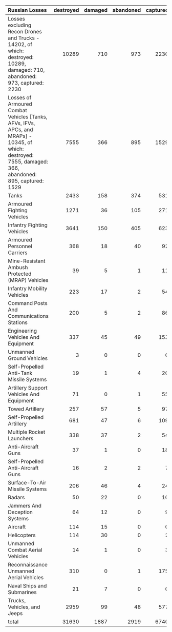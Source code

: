 | Russian Losses                                                                                                                                           |   destroyed |   damaged |   abandoned |   captured |   total |
|:---------------------------------------------------------------------------------------------------------------------------------------------------------|------------:|----------:|------------:|-----------:|--------:|
| Losses excluding Recon Drones and Trucks - 14202, of which: destroyed: 10289, damaged: 710, abandoned: 973, captured: 2230                               |       10289 |       710 |         973 |       2230 |   14202 |
| Losses of Armoured Combat Vehicles [Tanks, AFVs, IFVs, APCs, and MRAPs] - 10345, of which: destroyed: 7555, damaged: 366, abandoned: 895, captured: 1529 |        7555 |       366 |         895 |       1529 |   10345 |
| Tanks                                                                                                                                                    |        2433 |       158 |         374 |        531 |    3496 |
| Armoured Fighting Vehicles                                                                                                                               |        1271 |        36 |         105 |        271 |    1683 |
| Infantry Fighting Vehicles                                                                                                                               |        3641 |       150 |         405 |        623 |    4819 |
| Armoured Personnel Carriers                                                                                                                              |         368 |        18 |          40 |         92 |     518 |
| Mine-Resistant Ambush Protected  (MRAP) Vehicles                                                                                                         |          39 |         5 |           1 |         11 |      56 |
| Infantry Mobility Vehicles                                                                                                                               |         223 |        17 |           2 |         54 |     296 |
| Command Posts And Communications Stations                                                                                                                |         200 |         5 |           2 |         86 |     293 |
| Engineering Vehicles And Equipment                                                                                                                       |         337 |        45 |          49 |        153 |     584 |
| Unmanned Ground Vehicles                                                                                                                                 |           3 |         0 |           0 |          0 |       3 |
| Self-Propelled Anti-Tank Missile Systems                                                                                                                 |          19 |         1 |           4 |         20 |      44 |
| Artillery Support Vehicles And Equipment                                                                                                                 |          71 |         0 |           1 |         55 |     127 |
| Towed Artillery                                                                                                                                          |         257 |        57 |           5 |         97 |     416 |
| Self-Propelled Artillery                                                                                                                                 |         681 |        47 |           6 |        109 |     843 |
| Multiple Rocket Launchers                                                                                                                                |         338 |        37 |           2 |         54 |     431 |
| Anti-Aircraft Guns                                                                                                                                       |          37 |         1 |           0 |         18 |      56 |
| Self-Propelled Anti-Aircraft Guns                                                                                                                        |          16 |         2 |           2 |          7 |      27 |
| Surface-To-Air Missile Systems                                                                                                                           |         206 |        46 |           4 |         24 |     280 |
| Radars                                                                                                                                                   |          50 |        22 |           0 |         10 |      82 |
| Jammers And Deception Systems                                                                                                                            |          64 |        12 |           0 |          9 |      85 |
| Aircraft                                                                                                                                                 |         114 |        15 |           0 |          0 |     129 |
| Helicopters                                                                                                                                              |         114 |        30 |           0 |          2 |     146 |
| Unmanned Combat Aerial Vehicles                                                                                                                          |          14 |         1 |           0 |          3 |      18 |
| Reconnaissance Unmanned Aerial Vehicles                                                                                                                  |         310 |         0 |           1 |        175 |     486 |
| Naval Ships and Submarines                                                                                                                               |          21 |         7 |           0 |          0 |      28 |
| Trucks, Vehicles, and Jeeps                                                                                                                              |        2959 |        99 |          48 |        577 |    3683 |
| total                                                                                                                                                    |       31630 |      1887 |        2919 |       6740 |   43176 |